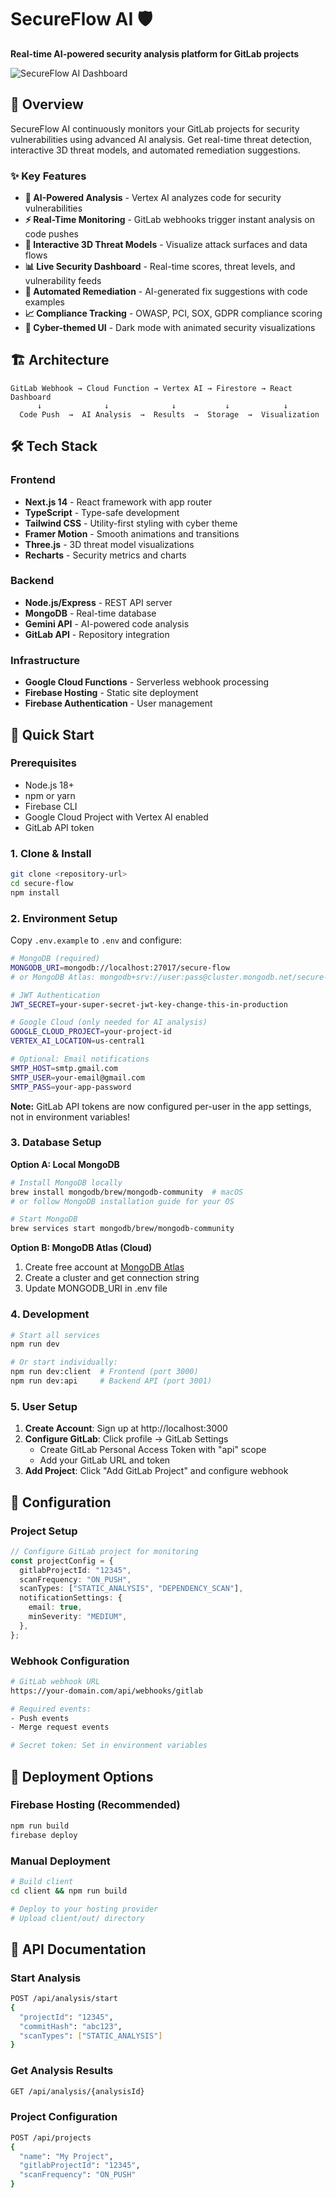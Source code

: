 # SecureFlow AI 🛡️

**Real-time AI-powered security analysis platform for GitLab projects**

![SecureFlow AI Dashboard](https://via.placeholder.com/800x400/0a0a0b/39ff14?text=SecureFlow+AI+Dashboard)

## 🚀 Overview

SecureFlow AI continuously monitors your GitLab projects for security vulnerabilities using advanced AI analysis. Get real-time threat detection, interactive 3D threat models, and automated remediation suggestions.

### ✨ Key Features

- **🤖 AI-Powered Analysis** - Vertex AI analyzes code for security vulnerabilities
- **⚡ Real-Time Monitoring** - GitLab webhooks trigger instant analysis on code pushes
- **🎯 Interactive 3D Threat Models** - Visualize attack surfaces and data flows
- **📊 Live Security Dashboard** - Real-time scores, threat levels, and vulnerability feeds
- **🔧 Automated Remediation** - AI-generated fix suggestions with code examples
- **📈 Compliance Tracking** - OWASP, PCI, SOX, GDPR compliance scoring
- **🎨 Cyber-themed UI** - Dark mode with animated security visualizations

## 🏗️ Architecture

```
GitLab Webhook → Cloud Function → Vertex AI → Firestore → React Dashboard
      ↓              ↓              ↓           ↓            ↓
  Code Push  →  AI Analysis  →  Results  →  Storage  →  Visualization
```

## 🛠️ Tech Stack

### Frontend

- **Next.js 14** - React framework with app router
- **TypeScript** - Type-safe development
- **Tailwind CSS** - Utility-first styling with cyber theme
- **Framer Motion** - Smooth animations and transitions
- **Three.js** - 3D threat model visualizations
- **Recharts** - Security metrics and charts

### Backend

- **Node.js/Express** - REST API server
- **MongoDB** - Real-time database
- **Gemini API** - AI-powered code analysis
- **GitLab API** - Repository integration

### Infrastructure

- **Google Cloud Functions** - Serverless webhook processing
- **Firebase Hosting** - Static site deployment
- **Firebase Authentication** - User management

## 🚀 Quick Start

### Prerequisites

- Node.js 18+
- npm or yarn
- Firebase CLI
- Google Cloud Project with Vertex AI enabled
- GitLab API token

### 1. Clone & Install

```bash
git clone <repository-url>
cd secure-flow
npm install
```

### 2. Environment Setup

Copy `.env.example` to `.env` and configure:

```bash
# MongoDB (required)
MONGODB_URI=mongodb://localhost:27017/secure-flow
# or MongoDB Atlas: mongodb+srv://user:pass@cluster.mongodb.net/secure-flow

# JWT Authentication
JWT_SECRET=your-super-secret-jwt-key-change-this-in-production

# Google Cloud (only needed for AI analysis)
GOOGLE_CLOUD_PROJECT=your-project-id
VERTEX_AI_LOCATION=us-central1

# Optional: Email notifications
SMTP_HOST=smtp.gmail.com
SMTP_USER=your-email@gmail.com
SMTP_PASS=your-app-password
```

**Note:** GitLab API tokens are now configured per-user in the app settings, not in environment variables!

### 3. Database Setup

**Option A: Local MongoDB**

```bash
# Install MongoDB locally
brew install mongodb/brew/mongodb-community  # macOS
# or follow MongoDB installation guide for your OS

# Start MongoDB
brew services start mongodb/brew/mongodb-community
```

**Option B: MongoDB Atlas (Cloud)**

1. Create free account at [MongoDB Atlas](https://www.mongodb.com/atlas)
2. Create a cluster and get connection string
3. Update MONGODB_URI in .env file

### 4. Development

```bash
# Start all services
npm run dev

# Or start individually:
npm run dev:client  # Frontend (port 3000)
npm run dev:api     # Backend API (port 3001)
```

### 5. User Setup

1. **Create Account**: Sign up at http://localhost:3000
2. **Configure GitLab**: Click profile → GitLab Settings
   - Create GitLab Personal Access Token with "api" scope
   - Add your GitLab URL and token
3. **Add Project**: Click "Add GitLab Project" and configure webhook

## 🔧 Configuration

### Project Setup

```typescript
// Configure GitLab project for monitoring
const projectConfig = {
  gitlabProjectId: "12345",
  scanFrequency: "ON_PUSH",
  scanTypes: ["STATIC_ANALYSIS", "DEPENDENCY_SCAN"],
  notificationSettings: {
    email: true,
    minSeverity: "MEDIUM",
  },
};
```

### Webhook Configuration

```bash
# GitLab webhook URL
https://your-domain.com/api/webhooks/gitlab

# Required events:
- Push events
- Merge request events

# Secret token: Set in environment variables
```

## 🚀 Deployment Options

### Firebase Hosting (Recommended)

```bash
npm run build
firebase deploy
```

### Manual Deployment

```bash
# Build client
cd client && npm run build

# Deploy to your hosting provider
# Upload client/out/ directory
```

## 📝 API Documentation

### Start Analysis

```bash
POST /api/analysis/start
{
  "projectId": "12345",
  "commitHash": "abc123",
  "scanTypes": ["STATIC_ANALYSIS"]
}
```

### Get Analysis Results

```bash
GET /api/analysis/{analysisId}
```

### Project Configuration

```bash
POST /api/projects
{
  "name": "My Project",
  "gitlabProjectId": "12345",
  "scanFrequency": "ON_PUSH"
}
```
